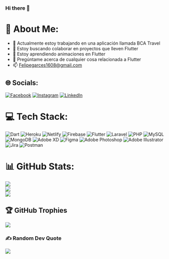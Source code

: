 ### Hi there 👋

<!--
**CarlosGarces1/CarlosGarces1** is a ✨ _special_ ✨ repository because its `README.md` (this file) appears on your GitHub profile.

Here are some ideas to get you started:

.
-->

# 💫 About Me:


- 🔭 Actualmente estoy trabajando en una aplicación llamada BCA Travel
- 🌱 Estoy buscando colaborar en proyectos que lleven Flutter
- 👯 Estoy aprendiendo animaciones en Flutter
- 💬 Pregúntame acerca de cualquier cosa relacionada a Flutter
- 📫 Felipegarces1608@gmail.com


## 🌐 Socials:
[![Facebook](https://img.shields.io/badge/Facebook-%231877F2.svg?logo=Facebook&logoColor=white)](https://facebook.com/CarlosFelipeGarcésYepes) [![Instagram](https://img.shields.io/badge/Instagram-%23E4405F.svg?logo=Instagram&logoColor=white)](https://instagram.com/cgarces16) [![LinkedIn](https://img.shields.io/badge/LinkedIn-%230077B5.svg?logo=linkedin&logoColor=white)](https://linkedin.com/in/carlos-garcés-yepes-a47727241) 


# 💻 Tech Stack:
![Dart](https://img.shields.io/badge/dart-%230175C2.svg?style=for-the-badge&logo=dart&logoColor=white) ![Heroku](https://img.shields.io/badge/heroku-%23430098.svg?style=for-the-badge&logo=heroku&logoColor=white) ![Netlify](https://img.shields.io/badge/netlify-%23000000.svg?style=for-the-badge&logo=netlify&logoColor=#00C7B7) ![Firebase](https://img.shields.io/badge/firebase-%23039BE5.svg?style=for-the-badge&logo=firebase) ![Flutter](https://img.shields.io/badge/Flutter-%2302569B.svg?style=for-the-badge&logo=Flutter&logoColor=white) ![Laravel](https://img.shields.io/badge/laravel-%23FF2D20.svg?style=for-the-badge&logo=laravel&logoColor=white) ![PHP](https://img.shields.io/badge/php-%23777BB4.svg?style=for-the-badge&logo=php&logoColor=white) ![MySQL](https://img.shields.io/badge/mysql-%2300f.svg?style=for-the-badge&logo=mysql&logoColor=white) ![MongoDB](https://img.shields.io/badge/MongoDB-%234ea94b.svg?style=for-the-badge&logo=mongodb&logoColor=white) ![Adobe XD](https://img.shields.io/badge/Adobe%20XD-470137?style=for-the-badge&logo=Adobe%20XD&logoColor=#FF61F6) 	![Figma](https://img.shields.io/badge/figma-%23F24E1E.svg?style=for-the-badge&logo=figma&logoColor=white) ![Adobe Photoshop](https://img.shields.io/badge/adobephotoshop-%2331A8FF.svg?style=for-the-badge&logo=adobephotoshop&logoColor=white) ![Adobe Illustrator](https://img.shields.io/badge/adobeillustrator-%23FF9A00.svg?style=for-the-badge&logo=adobeillustrator&logoColor=white) ![Jira](https://img.shields.io/badge/jira-%230A0FFF.svg?style=for-the-badge&logo=jira&logoColor=white) ![Postman](https://img.shields.io/badge/Postman-FF6C37?style=for-the-badge&logo=postman&logoColor=white)
# 📊 GitHub Stats:
![](https://github-readme-stats.vercel.app/api?username=CarlosGarces1&theme=dark&hide_border=true&include_all_commits=true&count_private=true)<br/>
![](https://github-readme-streak-stats.herokuapp.com/?user=CarlosGarces1&theme=dark&hide_border=true)<br/>
![](https://github-readme-stats.vercel.app/api/top-langs/?username=CarlosGarces1&theme=dark&hide_border=true&include_all_commits=true&count_private=true&layout=compact)

## 🏆 GitHub Trophies
![](https://github-profile-trophy.vercel.app/?username=CarlosGarces1&theme=radical&no-frame=false&no-bg=true&margin-w=4)

### ✍️ Random Dev Quote
![](https://quotes-github-readme.vercel.app/api?type=vetical&theme=dark)

